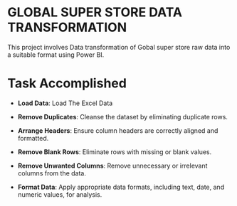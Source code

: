 # GLOBAL SUPER STORE DATA TRANSFORMATION

This project involves Data transformation of  Gobal super store  raw data into a suitable format using Power BI. 

# Task Accomplished

* **Load Data**: Load The Excel Data
 
* **Remove Duplicates**: Cleanse the dataset by eliminating duplicate rows.

* **Arrange Headers**: Ensure column headers are correctly aligned and formatted.

* **Remove Blank Rows**: Eliminate rows with missing or blank values.

* **Remove Unwanted Columns**: Remove unnecessary or irrelevant columns from the data.

* **Format Data**: Apply appropriate data formats, including text, date, and numeric values, for analysis.
